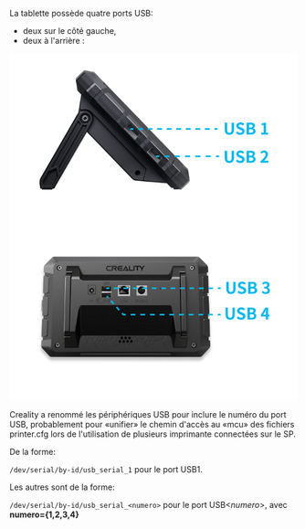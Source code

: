 La tablette possède quatre ports USB: 
- deux sur le côté gauche,
- deux à l'arrière :

![ports USB](../Images/usb_emplacements-SP.png)

Creality a renommé les périphériques USB pour inclure le numéro du port USB, probablement pour «unifier» le chemin d'accès au «mcu» des fichiers printer.cfg lors de l'utilisation de plusieurs imprimante connectées sur le SP.

De la forme:

`/dev/serial/by-id/usb_serial_1` pour le port USB1.

Les autres sont de la forme:

`/dev/serial/by-id/usb_serial_<numero>` pour le port USB<*numero*>, avec **numero={1,2,3,4}**
